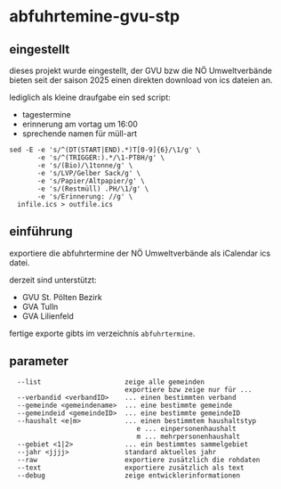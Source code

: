# abfuhrtemine-gvu-stp

## eingestellt

dieses projekt wurde eingestellt, der GVU bzw die NÖ Umweltverbände bieten seit der saison 2025 einen direkten download von ics dateien an.

lediglich als kleine draufgabe ein sed script:
- tagestermine
- erinnerung am vortag um 16:00
- sprechende namen für müll-art

```
sed -E -e 's/^(DT(START|END).*)T[0-9]{6}/\1/g' \
       -e 's/^(TRIGGER:).*/\1-PT8H/g' \
       -e 's/(Bio)/\1tonne/g' \
       -e 's/LVP/Gelber Sack/g' \
       -e 's/Papier/Altpapier/g' \
       -e 's/(Restmüll) .PH/\1/g' \
       -e 's/Erinnerung: //g' \
  infile.ics > outfile.ics
```

## einführung

exportiere die abfuhrtermine der NÖ Umweltverbände als iCalendar ics datei.

derzeit sind unterstützt:
- GVU St. Pölten Bezirk
- GVA Tulln
- GVA Lilienfeld

fertige exporte gibts im verzeichnis `abfuhrtermine`.

## parameter

```
  --list                     zeige alle gemeinden
                             exportiere bzw zeige nur für ...
  --verbandid <verbandID>    ... einen bestimmten verband
  --gemeinde <gemeindename>  ... eine bestimmte gemeinde
  --gemeindeid <gemeindeID>  ... eine bestimmte gemeindeID
  --haushalt <e|m>           ... einen bestimmtem haushaltstyp
                                e ... einpersonenhaushalt
                                m ... mehrpersonenhaushalt
  --gebiet <1|2>             ... ein bestimmtes sammelgebiet 
  --jahr <jjjj>              standard aktuelles jahr
  --raw                      exportiere zusätzlich die rohdaten
  --text                     exportiere zusätzlich als text
  --debug                    zeige entwicklerinformationen
```

